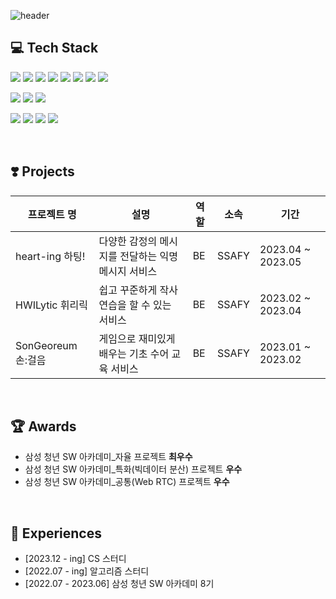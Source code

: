 ![header](https://capsule-render.vercel.app/api?type=waving&height=300&color=gradient&text=Jeong%20Ju)

<!--

  

- 🔭 I’m currently working on ...
- 🌱 I’m currently learning ...
- 👯 I’m looking to collaborate on ...
- 🤔 I’m looking for help with ...
- 💬 Ask me about ...
- 📫 How to reach me: ...
- 😄 Pronouns: ...
- ⚡ Fun fact: ...
-->

## 💻 Tech Stack

<img src="https://img.shields.io/badge/Java-007396?style=flat&logo=Java&logoColor=white"/></a>
<img src="https://img.shields.io/badge/MySQL-4479A1?style=flat&logo=mysql&logoColor=white"/></a>
<img src="https://img.shields.io/badge/Python-3776AB?style=flat&logo=python&logoColor=white"/></a>
<img src="https://img.shields.io/badge/HTML5-E34F26?style=flat&logo=html5&logoColor=white"/></a>
<img src="https://img.shields.io/badge/CSS3-1572B6?style=flat&logo=css3&logoColor=white"/></a>
<img src="https://img.shields.io/badge/Javascript-F7DF1E?style=flat&logo=javascript&logoColor=white"/></a>
<img src="https://img.shields.io/badge/Vue-4FC08D?style=flat&logo=vuedotjs&logoColor=white"/></a>
<img src="https://img.shields.io/badge/Vuex-4FC08D?style=flat&logo=vuedotjs&logoColor=white"/></a>

<img src="https://img.shields.io/badge/SpringBoot-6DB33F?style=flat&logo=springboot&logoColor=white"/></a>
<img src="https://img.shields.io/badge/SpringSecurity-6DB33F?style=flat&logo=springsecurity&logoColor=white"/></a>
<img src="https://img.shields.io/badge/Django-092E20?style=flat&logo=django&logoColor=white"/></a>

<img src="https://img.shields.io/badge/Git-F05032?style=flat&logo=git&logoColor=white"/></a>
<img src="https://img.shields.io/badge/Github-181717?style=flat&logo=github&logoColor=white"/></a>
<img src="https://img.shields.io/badge/Notion-000000?style=flat&logo=notion&logoColor=white"/></a>
<img src="https://img.shields.io/badge/Jira-0052CC?style=flat&logo=jira&logoColor=white"/></a>

<br>

## ❣️ Projects

|프로젝트 명|설명|역할|소속|기간|
|------|---|---|---|---|
|heart-ing 하팅!|다양한 감정의 메시지를 전달하는 익명 메시지 서비스|BE|SSAFY|2023.04 ~ 2023.05|
|HWILytic 휘리릭|쉽고 꾸준하게 작사 연습을 할 수 있는 서비스|BE|SSAFY|2023.02 ~ 2023.04|
|SonGeoreum 손:걸음|게임으로 재미있게 배우는 기초 수어 교육 서비스|BE|SSAFY|2023.01 ~ 2023.02|

<br>

## 🏆 Awards

* 삼성 청년 SW 아카데미_자율 프로젝트 **최우수**
* 삼성 청년 SW 아카데미_특화(빅데이터 분산) 프로젝트 **우수**
* 삼성 청년 SW 아카데미_공통(Web RTC) 프로젝트 **우수**

<br>

## 🏃 Experiences

* [2023.12 - ing] CS 스터디
* [2022.07 - ing] 알고리즘 스터디
* [2022.07 - 2023.06] 삼성 청년 SW 아카데미 8기
